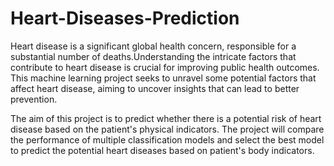 # Heart-Diseases-Prediction

Heart disease is a significant global health concern, responsible for a substantial number of deaths.Understanding the intricate factors that contribute to heart disease is crucial for improving public health outcomes. This machine learning project seeks to unravel some potential factors that affect heart disease, aiming to uncover insights that can lead to better prevention. 

The aim of this project is to predict whether there is a potential risk of heart disease based on the patient's physical indicators. The project will compare the performance of multiple classification models and select the best model to predict the potential heart diseases based on patient's body indicators.


